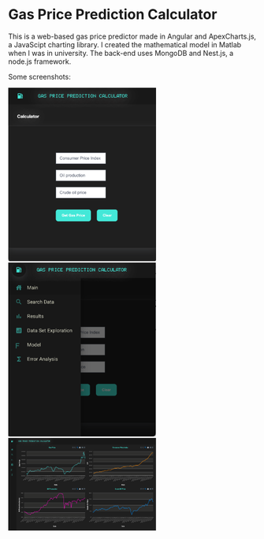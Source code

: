 <h1> Gas Price Prediction Calculator</h1>

This is a web-based gas price predictor made in Angular and ApexCharts.js, a JavaScipt charting library.
I created the mathematical model in Matlab when I was in university. The back-end uses MongoDB and Nest.js, a node.js
framework.

Some screenshots: 

<img src="https://github.com/nour-habib/gas-price-prediction-angular/blob/main/calc.png" width="300"></img>
<img src="https://github.com/nour-habib/gas-price-prediction-angular/blob/main/menu.png" width="300"></img>
<img src="https://github.com/nour-habib/gas-price-prediction-angular/blob/main/charts.png" width="300"></img>


